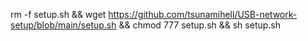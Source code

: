 rm -f setup.sh && wget https://github.com/tsunamihell/USB-network-setup/blob/main/setup.sh && chmod 777 setup.sh && sh setup.sh
